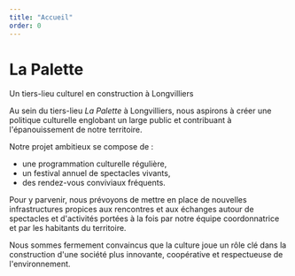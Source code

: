 ```yaml
---
title: "Accueil"
order: 0
---
```

# La Palette
Un tiers-lieu culturel en construction à Longvilliers

Au sein du tiers-lieu _La Palette_ à Longvilliers, nous aspirons à créer une politique culturelle englobant un large public et contribuant à l'épanouissement de notre territoire.

Notre projet ambitieux se compose de :
- une programmation culturelle régulière, 
- un festival annuel de spectacles vivants, 
- des rendez-vous conviviaux fréquents. 

Pour y parvenir, nous prévoyons de mettre en place de nouvelles infrastructures propices aux rencontres et aux échanges autour de spectacles et d'activités portées à la fois par notre équipe coordonnatrice et par les habitants du territoire.

Nous sommes fermement convaincus que la culture joue un rôle clé dans la construction d'une société plus innovante, coopérative et respectueuse de l'environnement. 